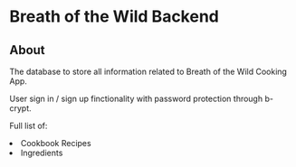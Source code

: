 # Breath of the Wild Backend

## About
The database to store all information related to Breath of the Wild Cooking App.

User sign in / sign up finctionality with password protection through b-crypt.

Full list of:
<li>
Cookbook Recipes
</li>
<li>
Ingredients
</li>
